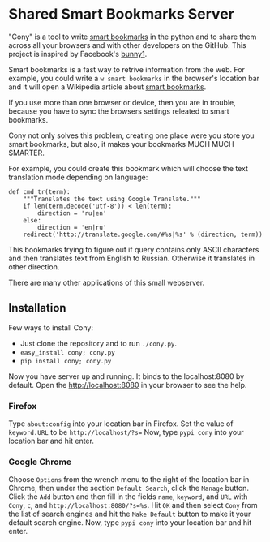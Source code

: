 Shared Smart Bookmarks Server
=============================

"Cony" is a tool to write [smart bookmarks][smart-bm] in the python and
to share them across all your browsers and with other developers
on the GitHub. This project is inspired by Facebook's [bunny1][].

Smart bookmarks is a fast way to retrive information from the web.
For example, you could write a `w smart bookmarks` in the browser's
location bar and it will open a Wikipedia article about [smart bookmarks][smart-bm].

If you use more than one browser or device, then you are in trouble,
because you have to sync the browsers settings releated to smart bookmarks.

Cony not only solves this problem, creating one place were you store you
smart bookmarks, but also, it makes your bookmarks MUCH MUCH SMARTER.

For example, you could create this bookmark which will choose the
text translation mode depending on language:

    def cmd_tr(term):
        """Translates the text using Google Translate."""
        if len(term.decode('utf-8')) < len(term):
            direction = 'ru|en'
        else:
            direction = 'en|ru'
        redirect('http://translate.google.com/#%s|%s' % (direction, term))

This bookmarks trying to figure out if query contains only ASCII
characters and then translates text from English to Russian. Otherwise
it translates in other direction.

There are many other applications of this small webserver.


Installation
------------

Few ways to install Cony:

* Just clone the repository and to run `./cony.py`.
* `easy_install cony; cony.py`
* `pip install cony; cony.py`

Now you have server up and running. It binds to the localhost:8080 by
default. Open the <http://localhost:8080> in your browser to see the help.

### Firefox

Type `about:config` into your location bar in Firefox.
Set the value of `keyword.URL` to be `http://localhost/?s=`
Now, type `pypi cony` into your location bar and hit enter.

### Google Chrome

Choose `Options` from the wrench menu to the right of the location bar in Chrome,
then under the section `Default Search`, click the `Manage` button. Click the
`Add` button and then fill in the fields `name`, `keyword`, and `URL` with `Cony`, `c`,
and `http://localhost:8080/?s=%s`. Hit `OK` and then select `Cony` from the list
of search engines and hit the `Make Default` button to make it your default search
engine. Now, type `pypi cony` into your location bar and hit enter.


[smart-bm]: http://en.wikipedia.org/wiki/Smart_bookmark
[bunny1]: https://github.com/facebook/bunny1
